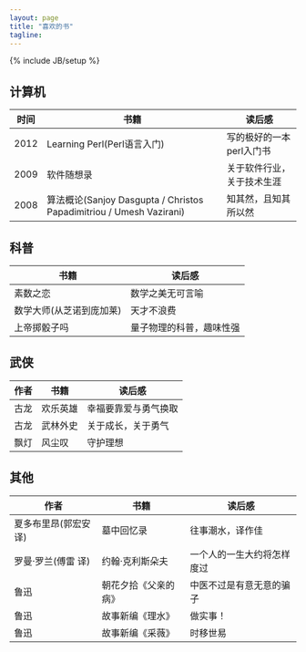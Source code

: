 ```yaml
---
layout: page
title: "喜欢的书"
tagline: 
---
```

{% include JB/setup %}

## 计算机

| 时间 | 书籍  | 读后感 |
| ---- | ----- | ------ |
| 2012 | Learning Perl(Perl语言入门) | 写的极好的一本perl入门书
| 2009 | 软件随想录 | 关于软件行业，关于技术生涯
| 2008 | 算法概论(Sanjoy Dasgupta / Christos Papadimitriou / Umesh Vazirani) | 知其然，且知其所以然


## 科普

| 书籍 | 读后感 |
| ---- | ------ |
| 素数之恋 | 数学之美无可言喻 |
| 数学大师(从芝诺到庞加莱) | 天才不浪费 |
| 上帝掷骰子吗 | 量子物理的科普，趣味性强 |


## 武侠

| 作者 | 书籍  | 读后感 |
| ---- | ----- | ------ |
| 古龙 | 欢乐英雄 | 幸福要靠爱与勇气换取 |
| 古龙 | 武林外史 | 关于成长，关于勇气 |
| 飘灯 | 风尘叹 | 守护理想 |


## 其他

| 作者 | 书籍 | 读后感 |
| ---- | ---- | ------ |
| 夏多布里昂(郭宏安 译) | 墓中回忆录 | 往事潮水，译作佳
| 罗曼·罗兰(傅雷 译) | 约翰·克利斯朵夫 | 一个人的一生大约将怎样度过
| 鲁迅 | 朝花夕拾《父亲的病》 | 中医不过是有意无意的骗子
| 鲁迅 | 故事新编《理水》 | 做实事！
| 鲁迅 | 故事新编《采薇》 | 时移世易
